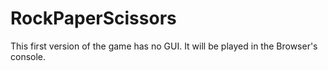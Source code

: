 # RockPaperScissors

This first version of the game has no GUI.
It will be played in the Browser's console.